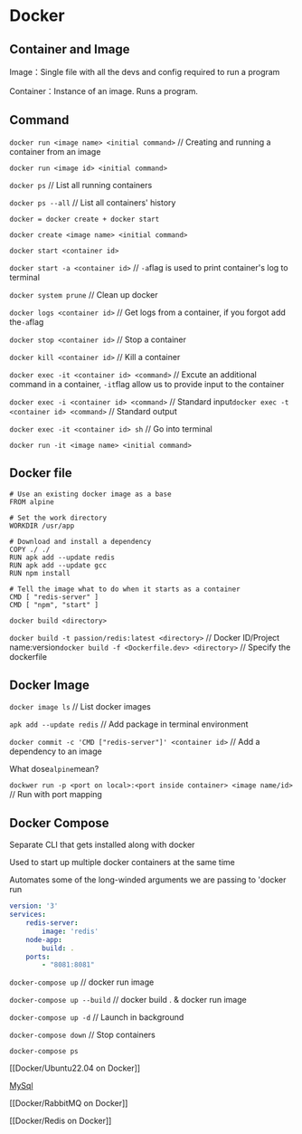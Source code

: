 # Docker

## **Container and Image**

Image：Single file with all the devs and config required to run a program

Container：Instance of an image. Runs a program.

## Command

`docker run <image name> <initial command>` // Creating and running a container from an image

`docker run <image id> <initial command>`

`docker ps` // List all running containers

`docker ps --all` // List all containers' history

`docker = docker create + docker start`

`docker create <image name> <initial command>`

`docker start <container id>`

`docker start -a <container id>` // `-a`flag is used to print container's log to terminal

`docker system prune` // Clean up docker

`docker logs <container id>` // Get logs from a container, if you forgot add the`-a`flag

`docker stop <container id>` // Stop a container

`docker kill <container id>` // Kill a container

`docker exec -it <container id> <command>` // Excute an additional command in a container, `-it`flag allow us to provide input to the container

`docker exec -i <container id> <command>` // Standard input`docker exec -t <container id> <command>` // Standard output

`docker exec -it <container id> sh` // Go into terminal

`docker run -it <image name> <initial command>`

## **Docker file**

```other
# Use an existing docker image as a base
FROM alpine

# Set the work directory
WORKDIR /usr/app

# Download and install a dependency
COPY ./ ./
RUN apk add --update redis
RUN apk add --update gcc
RUN npm install

# Tell the image what to do when it starts as a container
CMD [ "redis-server" ]
CMD [ "npm", "start" ]
```

`docker build <directory>`

`docker build -t passion/redis:latest <directory>` // Docker ID/Project name:version`docker build -f <Dockerfile.dev> <directory>` // Specify the dockerfile

## **Docker Image**

`docker image ls` // List docker images

`apk add --update redis` // Add package in terminal environment

`docker commit -c 'CMD ["redis-server"]' <container id>` // Add a dependency to an image

What dose`alpine`mean?

`dockwer run -p <port on local>:<port inside container> <image name/id>` // Run with port mapping

## **Docker Compose**

Separate CLI that gets installed along with docker

Used to start up multiple docker containers at the same time

Automates some of the long-winded arguments we are passing to 'docker run

```yaml
version: '3'
services:
	redis-server:
		image: 'redis'
	node-app:
		build: .
	ports:
		- "8081:8081"
```

`docker-compose up` // docker run image

`docker-compose up --build` // docker build . & docker run image

`docker-compose up -d` // Launch in background

`docker-compose down` // Stop containers

`docker-compose ps`

[[Docker/Ubuntu22.04 on Docker]]

[MySql](craftdocs://open?blockId=E47DA563-A457-4EBB-ABC1-2D9ABE7C94DF&spaceId=541b7c88-d193-df3a-a475-0ade82a7d9d3)

[[Docker/RabbitMQ on Docker]]

[[Docker/Redis on Docker]]

